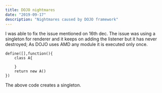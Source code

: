 ```yaml
---
title: DOJO nightmares
date: "2019-09-17"
description: "Nightmares caused by DOJO framework"
---
```


I was able to fix the issue mentioned on 16th dec. The issue was using a singleton for renderer and it keeps on adding the listener but it has never destroyed;
As DOJO uses AMD any module it is executed only once.

```
define([],function(){
    class A{

    }
    return new A()
})
```
The above code creates a singleton.